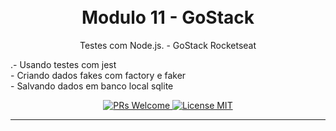 <h1 align="center">
<br>
  <!-- <img src="src/assets/images/logosmart.png" alt="SmartCon" widht="100px" height="160px"> -->
Modulo 11 - GoStack
</h1>

<p align="center">Testes com Node.js. - GoStack Rocketseat</p>
.- Usando testes com jest <br>
- Criando dados fakes com factory e faker <br>
- Salvando dados em banco local sqlite

<br>
<p align="center">
  <a href="http://makeapullrequest.com">
    <img src="https://img.shields.io/badge/PRs-welcome-brightgreen.svg?style=flat-square" alt="PRs Welcome">
  </a>
  <a href="https://opensource.org/licenses/MIT">
    <img src="https://img.shields.io/badge/license-MIT-blue.svg?style=flat-square" alt="License MIT">
  </a>
</p>

<hr />

<!-- ## Features

This app features all the latest tools and practices in web development!

- ⚛ **React** — A library to build user interfaces
- ♻ **Redux with Redux Saga** — State management with middleware
- 💅 **CSS** — styled-components
- 🌸 **Reactotron** - Helps debugging process
- 💖 **Lint** — ESlint/Prettier/Editor Config

## Getting started

_Before you run this application you need to make sure the [server](https://github.com/jpedroschmitz/gobarber-api) is running!_.

1. Clone this repo using `https://github.com/jpedroschmitz/gobarber.git`
2. Move to the appropriate directory: `cd gobarber`.<br />
3. Run `yarn` to install dependencies.<br />
4. Run `yarn start` to see the example app at `http://localhost:3000`.

## Contributing

Please read [CONTRIBUTING.md](CONTRIBUTING.md) for details on our code of conduct, and the process for submitting pull requests.

## License

This project is licensed under the MIT License - see the [LICENSE.md](LICENSE.md) file for details. -->
